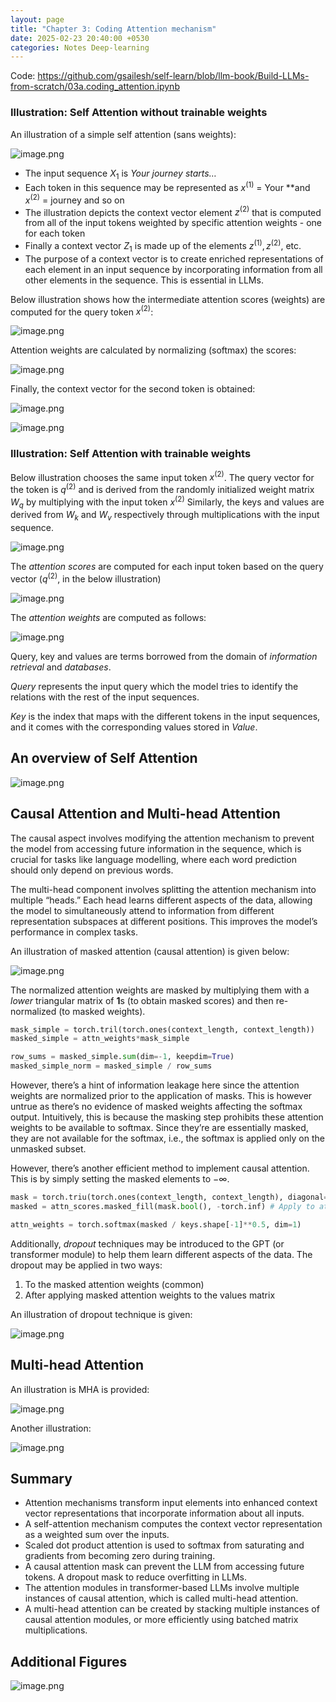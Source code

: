 ```yaml
---
layout: page
title: "Chapter 3: Coding Attention mechanism"
date: 2025-02-23 20:40:00 +0530
categories: Notes Deep-learning
---
```




Code: https://github.com/gsailesh/self-learn/blob/llm-book/Build-LLMs-from-scratch/03a.coding_attention.ipynb

### Illustration: Self Attention without trainable weights

An illustration of a simple self attention (sans weights):

![image.png](Chapter%203%20Coding%20Attention%20Mechanisms%2018d345517e4b804eb3becf79ab3171f0/image.png)

- The input sequence $X_{1}$ is *Your journey starts…*
- Each token in this sequence may be represented as $x^{(1)}$ = Your **and $x^{(2)}$ = journey and so on
- The illustration depicts the context vector element $z^{(2)}$ that is computed from all of the input tokens weighted by specific attention weights - one for each token
- Finally a context vector $Z_{1}$ is made up of the elements $z^{(1)}, z^{(2)},$ etc.
- The purpose of a context vector is to create enriched representations of each element in an input sequence by incorporating information from all other elements in the sequence. This is essential in LLMs.

Below illustration shows how the intermediate attention scores (weights) are computed for the query token $x^{(2)}$:

![image.png](Chapter%203%20Coding%20Attention%20Mechanisms%2018d345517e4b804eb3becf79ab3171f0/image%201.png)

Attention weights are calculated by normalizing (softmax) the scores:

![image.png](Chapter%203%20Coding%20Attention%20Mechanisms%2018d345517e4b804eb3becf79ab3171f0/image%202.png)

Finally, the context vector for the second token is obtained:

![image.png](Chapter%203%20Coding%20Attention%20Mechanisms%2018d345517e4b804eb3becf79ab3171f0/image%203.png)

![image.png](Chapter%203%20Coding%20Attention%20Mechanisms%2018d345517e4b804eb3becf79ab3171f0/image%204.png)

### Illustration: Self Attention with trainable weights

Below illustration chooses the same input token $x^{(2)}$. The query vector for the token is $q^{(2)}$ and is derived from the randomly initialized weight matrix $W_{q}$ by multiplying with the input token $x^{(2)}$ Similarly, the keys and values are derived from $W_{k}$ and $W_{v}$ respectively through multiplications with the input sequence.

![image.png](Chapter%203%20Coding%20Attention%20Mechanisms%2018d345517e4b804eb3becf79ab3171f0/image%205.png)

The *attention scores* are computed for each input token based on the query vector ($q^{(2)}$, in the below illustration) 

![image.png](Chapter%203%20Coding%20Attention%20Mechanisms%2018d345517e4b804eb3becf79ab3171f0/image%206.png)

The *attention weights* are computed as follows:

![image.png](Chapter%203%20Coding%20Attention%20Mechanisms%2018d345517e4b804eb3becf79ab3171f0/image%207.png)

Query, key and values are terms borrowed from the domain of *information retrieval* and *databases*.

*Query* represents the input query which the model tries to identify the relations with the rest of the input sequences.

*Key* is the index that maps with the different tokens in the input sequences, and it comes with the corresponding values stored in *Value*.

## An overview of Self Attention

![image.png](Chapter%203%20Coding%20Attention%20Mechanisms%2018d345517e4b804eb3becf79ab3171f0/image%208.png)

## Causal Attention and Multi-head Attention

The causal aspect involves modifying the attention mechanism to prevent the model from accessing future information in the sequence, which is crucial for tasks like language modelling, where each word prediction should only depend on previous words.

The multi-head component involves splitting the attention mechanism into multiple “heads.” Each head learns different aspects of the data, allowing the model to simultaneously attend to information from different representation subspaces at different positions. This improves the model’s performance in complex tasks.

An illustration of masked attention (causal attention) is given below:

![image.png](Chapter%203%20Coding%20Attention%20Mechanisms%2018d345517e4b804eb3becf79ab3171f0/image%209.png)

The normalized attention weights are masked by multiplying them with a *lower* triangular matrix of **1**s (to obtain masked scores) and then re-normalized (to masked weights).

```python
mask_simple = torch.tril(torch.ones(context_length, context_length))
masked_simple = attn_weights*mask_simple

row_sums = masked_simple.sum(dim=-1, keepdim=True)
masked_simple_norm = masked_simple / row_sums
```

However, there’s a hint of information leakage here since the attention weights are normalized prior to the application of masks. This is however untrue as there’s no evidence of masked weights affecting the softmax output. Intuitively, this is because the masking step prohibits these attention weights to be available to softmax. Since they’re are essentially masked, they are not available for the softmax, i.e., the softmax is applied only on the unmasked subset.

However, there’s another efficient method to implement causal attention. This is by simply setting the masked elements to $-\infty$.

```python
mask = torch.triu(torch.ones(context_length, context_length), diagonal=1)
masked = attn_scores.masked_fill(mask.bool(), -torch.inf) # Apply to attention scores.

attn_weights = torch.softmax(masked / keys.shape[-1]**0.5, dim=1)
```

Additionally, *dropout* techniques may be introduced to the GPT (or transformer module) to help them learn different aspects of the data. The dropout may be applied in two ways:

1. To the masked attention weights (common)
2. After applying masked attention weights to the values matrix

An illustration of dropout technique is given:

![image.png](Chapter%203%20Coding%20Attention%20Mechanisms%2018d345517e4b804eb3becf79ab3171f0/image%2010.png)

## Multi-head Attention

An illustration is MHA is provided:

![image.png](Chapter%203%20Coding%20Attention%20Mechanisms%2018d345517e4b804eb3becf79ab3171f0/image%2011.png)

Another illustration:

![image.png](Chapter%203%20Coding%20Attention%20Mechanisms%2018d345517e4b804eb3becf79ab3171f0/image%2012.png)

## Summary

- Attention mechanisms transform input elements into enhanced context vector representations that incorporate information about all inputs.
- A self-attention mechanism computes the context vector representation as a weighted sum over the inputs.
- Scaled dot product attention is used to softmax from saturating and gradients from becoming zero during training.
- A causal attention mask can prevent the LLM from accessing future tokens. A dropout mask to reduce overfitting in LLMs.
- The attention modules in transformer-based LLMs involve multiple instances of causal attention, which is called multi-head attention.
- A multi-head attention can be created by stacking multiple instances of causal attention modules, or more efficiently using batched matrix multiplications.

## Additional Figures

![image.png](Chapter%203%20Coding%20Attention%20Mechanisms%2018d345517e4b804eb3becf79ab3171f0/image%2013.png)